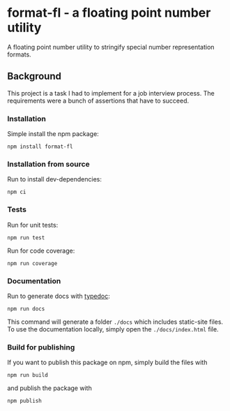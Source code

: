 # format-fl - a floating point number utility

A floating point number utility to stringify special number representation formats.

## Background

This project is a task I had to implement for a job interview process.
The requirements were a bunch of assertions that have to succeed.

### Installation

Simple install the npm package:

```
npm install format-fl
```

### Installation from source

Run to install dev-dependencies:

```
npm ci
```

### Tests

Run for unit tests:

```
npm run test
```

Run for code coverage:

```
npm run coverage
```

### Documentation

Run to generate docs with [typedoc]():

```
npm run docs
```

This command will generate a folder `./docs` which includes static-site files.
To use the documentation locally, simply open the `./docs/index.html` file.

### Build for publishing

If you want to publish this package on npm, simply build the files with

```
npm run build
```

and publish the package with

```
npm publish
```